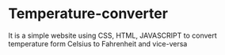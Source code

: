 # Temperature-converter
It is a simple website using CSS, HTML, JAVASCRIPT to convert temperature form Celsius to Fahrenheit and vice-versa
